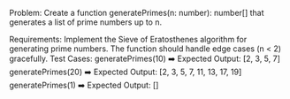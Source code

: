 Problem:
Create a function generatePrimes(n: number): number[] that generates a list of prime numbers up to n.

Requirements:
Implement the Sieve of Eratosthenes algorithm for generating prime numbers.
The function should handle edge cases (n < 2) gracefully.
Test Cases:
generatePrimes(10) ➡️ Expected Output: [2, 3, 5, 7]
generatePrimes(20) ➡️ Expected Output: [2, 3, 5, 7, 11, 13, 17, 19]
generatePrimes(1) ➡️ Expected Output: []
